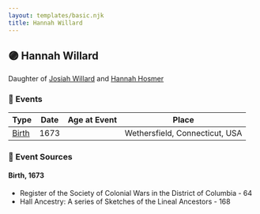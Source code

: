 ```yaml
---
layout: templates/basic.njk
title: Hannah Willard
---
```

## 🟣 Hannah Willard

Daughter of [Josiah Willard](/people/5/55775674) and [Hannah Hosmer](/people/7/74814464)

### 📆 Events

Type | Date | Age at Event | Place
------ | ------ | ------ | ------
[Birth](#event-event-2) | 1673 |  | Wethersfield, Connecticut, USA

### 📰 Event Sources

#### <a id="event-event-2"></a> Birth, 1673
* Register of the Society of Colonial Wars in the District of Columbia  - 64
* Hall Ancestry: A series of Sketches of the Lineal Ancestors  - 168